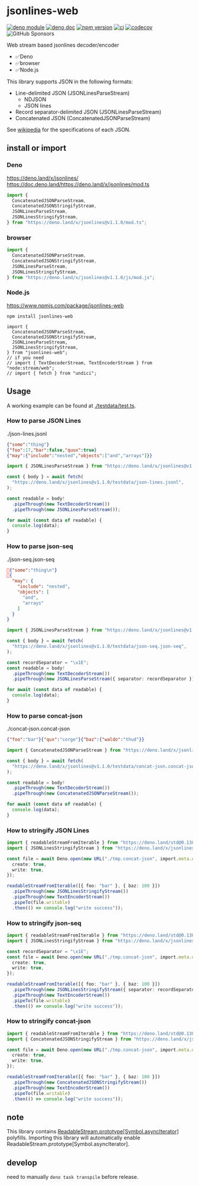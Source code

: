 # jsonlines-web

[![deno module](https://shield.deno.dev/x/jsonlines)](https://deno.land/x/jsonlines)
[![deno doc](https://doc.deno.land/badge.svg)](https://doc.deno.land/https://deno.land/x/jsonlines/mod.ts)
[![npm version](https://badge.fury.io/js/jsonlines-web.svg)](https://badge.fury.io/js/jsonlines-web)
[![ci](https://github.com/ayame113/jsonlines/actions/workflows/ci.yml/badge.svg)](https://github.com/ayame113/jsonlines/actions)
[![codecov](https://codecov.io/gh/ayame113/jsonlines/branch/main/graph/badge.svg?token=GsQ5af4QLn)](https://codecov.io/gh/ayame113/jsonlines)
![GitHub Sponsors](https://img.shields.io/github/sponsors/ayame113)

Web stream based jsonlines decoder/encoder

- ✅Deno
- ✅browser
- ✅Node.js

This library supports JSON in the following formats:

- Line-delimited JSON (JSONLinesParseStream)
  - NDJSON
  - JSON lines
- Record separator-delimited JSON (JSONLinesParseStream)
- Concatenated JSON (ConcatenatedJSONParseStream)

See [wikipedia](https://en.wikipedia.org/wiki/JSON_streaming) for the
specifications of each JSON.

## install or import

### Deno

https://deno.land/x/jsonlines/
https://doc.deno.land/https://deno.land/x/jsonlines/mod.ts

```ts
import {
  ConcatenatedJSONParseStream,
  ConcatenatedJSONStringifyStream,
  JSONLinesParseStream,
  JSONLinesStringifyStream,
} from "https://deno.land/x/jsonlines@v1.1.0/mod.ts";
```

### browser

```ts
import {
  ConcatenatedJSONParseStream,
  ConcatenatedJSONStringifyStream,
  JSONLinesParseStream,
  JSONLinesStringifyStream,
} from "https://deno.land/x/jsonlines@v1.1.0/js/mod.js";
```

### Node.js

https://www.npmjs.com/package/jsonlines-web

```shell
npm install jsonlines-web
```

```ts, ignore
import {
  ConcatenatedJSONParseStream,
  ConcatenatedJSONStringifyStream,
  JSONLinesParseStream,
  JSONLinesStringifyStream,
} from "jsonlines-web";
// if you need
// import { TextDecoderStream, TextEncoderStream } from "node:stream/web";
// import { fetch } from "undici";
```

## Usage

A working example can be found at [./testdata/test.ts](./testdata/test.ts).

### How to parse JSON Lines

./json-lines.jsonl

```json
{"some":"thing"}
{"foo":17,"bar":false,"quux":true}
{"may":{"include":"nested","objects":["and","arrays"]}}
```

```ts
import { JSONLinesParseStream } from "https://deno.land/x/jsonlines@v1.1.0/mod.ts";

const { body } = await fetch(
  "https://deno.land/x/jsonlines@v1.1.0/testdata/json-lines.jsonl",
);

const readable = body!
  .pipeThrough(new TextDecoderStream())
  .pipeThrough(new JSONLinesParseStream());

for await (const data of readable) {
  console.log(data);
}
```

### How to parse json-seq

./json-seq.json-seq

```json
{"some":"thing\n"}
{
  "may": {
    "include": "nested",
    "objects": [
      "and",
      "arrays"
    ]
  }
}
```

```ts
import { JSONLinesParseStream } from "https://deno.land/x/jsonlines@v1.1.0/mod.ts";

const { body } = await fetch(
  "https://deno.land/x/jsonlines@v1.1.0/testdata/json-seq.json-seq",
);

const recordSeparator = "\x1E";
const readable = body!
  .pipeThrough(new TextDecoderStream())
  .pipeThrough(new JSONLinesParseStream({ separator: recordSeparator }));

for await (const data of readable) {
  console.log(data);
}
```

### How to parse concat-json

./concat-json.concat-json

```json
{"foo":"bar"}{"qux":"corge"}{"baz":{"waldo":"thud"}}
```

```ts
import { ConcatenatedJSONParseStream } from "https://deno.land/x/jsonlines@v1.1.0/mod.ts";

const { body } = await fetch(
  "https://deno.land/x/jsonlines@v1.1.0/testdata/concat-json.concat-json",
);

const readable = body!
  .pipeThrough(new TextDecoderStream())
  .pipeThrough(new ConcatenatedJSONParseStream());

for await (const data of readable) {
  console.log(data);
}
```

### How to stringify JSON Lines

```ts
import { readableStreamFromIterable } from "https://deno.land/std@0.138.0/streams/mod.ts";
import { JSONLinesStringifyStream } from "https://deno.land/x/jsonlines@v1.1.0/mod.ts";

const file = await Deno.open(new URL("./tmp.concat-json", import.meta.url), {
  create: true,
  write: true,
});

readableStreamFromIterable([{ foo: "bar" }, { baz: 100 }])
  .pipeThrough(new JSONLinesStringifyStream())
  .pipeThrough(new TextEncoderStream())
  .pipeTo(file.writable)
  .then(() => console.log("write success"));
```

### How to stringify json-seq

```ts
import { readableStreamFromIterable } from "https://deno.land/std@0.138.0/streams/mod.ts";
import { JSONLinesStringifyStream } from "https://deno.land/x/jsonlines@v1.1.0/mod.ts";

const recordSeparator = "\x1E";
const file = await Deno.open(new URL("./tmp.concat-json", import.meta.url), {
  create: true,
  write: true,
});

readableStreamFromIterable([{ foo: "bar" }, { baz: 100 }])
  .pipeThrough(new JSONLinesStringifyStream({ separator: recordSeparator }))
  .pipeThrough(new TextEncoderStream())
  .pipeTo(file.writable)
  .then(() => console.log("write success"));
```

### How to stringify concat-json

```ts
import { readableStreamFromIterable } from "https://deno.land/std@0.138.0/streams/mod.ts";
import { ConcatenatedJSONStringifyStream } from "https://deno.land/x/jsonlines@v1.1.0/mod.ts";

const file = await Deno.open(new URL("./tmp.concat-json", import.meta.url), {
  create: true,
  write: true,
});

readableStreamFromIterable([{ foo: "bar" }, { baz: 100 }])
  .pipeThrough(new ConcatenatedJSONStringifyStream())
  .pipeThrough(new TextEncoderStream())
  .pipeTo(file.writable)
  .then(() => console.log("write success"));
```

## note

This library contains
[ReadableStream.prototype[Symbol.asyncIterator]](https://github.com/whatwg/streams/issues/778)
polyfills. Importing this library will automatically enable
ReadableStream.prototype[Symbol.asyncIterator].

## develop

need to manually `deno task transpile` before release.
